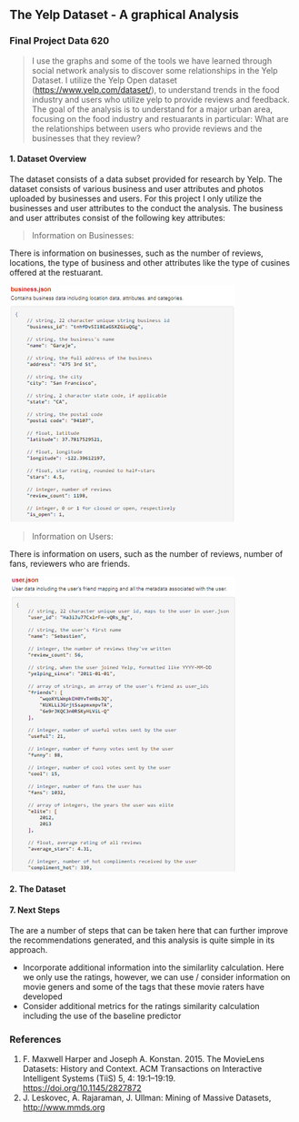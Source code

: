 ## The Yelp Dataset - A graphical Analysis


### Final Project Data 620
> I use the graphs and some of the tools we have learned through social network analysis to discover some relationships in the Yelp Dataset.
I  utilize the Yelp Open dataset (https://www.yelp.com/dataset/), to understand trends in the food industry and users who utilize yelp to provide reviews and feedback. The goal of the analysis is to understand for a major urban area, focusing on the food industry and restuarants in particular: What are the relationships between users who provide reviews and the businesses that they review?  


#### 1. Dataset Overview

The dataset consists of a data subset provided for research by Yelp. The dataset consists of various business and user attributes and photos uploaded by businesses and users. For this project I only utilize the businesses and user attributes to the conduct the analysis. The business and user attributes consist of the following key attributes: 

> Information on Businesses:

There is information on businesses, such as the number of reviews, locations, the type of business and other attributes like the type of cusines offered at the restuarant.

![](images/business_sample.png)

> Information on Users:

There is information on users, such as the number of reviews, number of fans, reviewers who are friends.
 
![](images/users.png)

#### 2. The Dataset


#### 7. Next Steps

The are a number of steps that can be taken here that can further improve the recommendations generated, and this analysis is quite simple in its approach. 
- Incorporate additional information into the similarlity calculation. Here we only use the ratings, however, we can use / consider information on movie geners and some of the tags that these movie raters have developed
- Consider additional metrics for the ratings similarity calculation including the use of the baseline predictor


### References
1. F. Maxwell Harper and Joseph A. Konstan. 2015. The MovieLens Datasets: History and Context. ACM Transactions on Interactive Intelligent Systems (TiiS) 5, 4: 19:1–19:19. 
https://doi.org/10.1145/2827872
2. J. Leskovec, A. Rajaraman, J. Ullman: Mining of Massive Datasets, http://www.mmds.org


